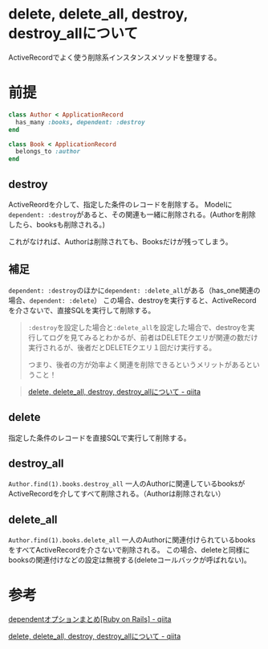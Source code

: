 # delete, delete_all, destroy, destroy_allについて

ActiveRecordでよく使う削除系インスタンスメソッドを整理する。

# 前提

```ruby
class Author < ApplicationRecord
  has_many :books, dependent: :destroy
end

class Book < ApplicationRecord
  belongs_to :author
end
```


## destroy
ActiveReordを介して、指定した条件のレコードを削除する。
Modelに`dependent: :destroy`があると、その関連も一緒に削除される。(Authorを削除したら、booksも削除される。)

これがなければ、Authorは削除されても、Booksだけが残ってしまう。

## 補足
`dependent: :destroy`のほかに`dependent: :delete_all`がある（has_one関連の場合、`dependent: :delete`）
この場合、destroyを実行すると、ActiveRecordを介さないで、直接SQLを実行して削除する。

> `:destroy`を設定した場合と`:delete_all`を設定した場合で、destroyを実行してログを見てみるとわかるが、前者はDELETEクエリが関連の数だけ実行されるが、後者だとDELETEクエリ１回だけ実行する。
>
> つまり、後者の方が効率よく関連を削除できるというメリットがあるということ！

> [delete, delete_all, destroy, destroy_allについて - qiita](https://qiita.com/kamelo151515/items/0fa7fb15a1d2c1e44db2#%E8%A3%9C%E8%B6%B3)

## delete

指定した条件のレコードを直接SQLで実行して削除する。

## destroy_all
`Author.find(1).books.destroy_all`
一人のAuthorに関連しているbooksがActiveRecordを介してすべて削除される。（Authorは削除されない）

## delete_all
`Author.find(1).books.delete_all`
一人のAuthorに関連付けられているbooksをすべてActiveRecordを介さないで削除される。
この場合、deleteと同様にbooksの関連付けなどの設定は無視する(deleteコールバックが呼ばれない)。

# 参考
[dependentオプションまとめ[Ruby on Rails] - qiita](https://qiita.com/takayuu276/items/b86ac6b620d2b15c0164)

[delete, delete_all, destroy, destroy_allについて - qiita](https://qiita.com/kamelo151515/items/0fa7fb15a1d2c1e44db2)